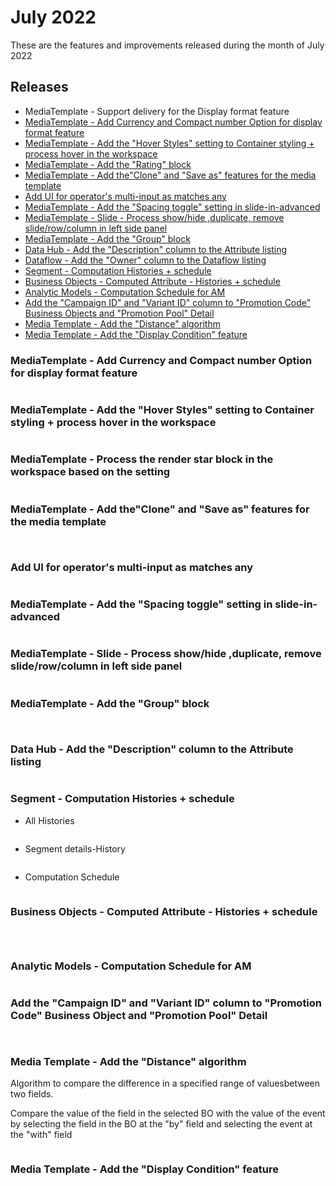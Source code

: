 # July 2022

These are the features and improvements released during the month of July 2022

## Releases

* MediaTemplate - Support delivery for the Display format feature
* [MediaTemplate - Add Currency and Compact number Option for display format feature](july-2022.md#mediatemplate-add-currency-and-compact-number-option-for-display-format-feature)
* [MediaTemplate - Add the "Hover Styles" setting to Container styling + process hover in the workspace](july-2022.md#mediatemplate-add-the-hover-styles-setting-to-container-styling-+-process-hover-in-the-workspace)
* [MediaTemplate - Add the "Rating" block ](july-2022.md#mediatemplate-process-the-render-star-block-in-the-workspace-based-on-the-setting)
* [MediaTemplate - Add the"Clone" and "Save as" features for the media template](july-2022.md#mediatemplate-add-the-clone-and-save-as-features-for-the-media-template)
* [Add UI for operator's multi-input as matches any](july-2022.md#add-ui-for-operators-multi-input-as-matches-any)
* [MediaTemplate - Add the "Spacing toggle" setting in slide-in-advanced](july-2022.md#mediatemplate-add-the-spacing-toggle-setting-in-slide-in-advanced)
* [MediaTemplate - Slide - Process show/hide ,duplicate, remove slide/row/column in left side panel](july-2022.md#mediatemplate-slide-process-show-hide-duplicate-remove-slide-row-column-in-left-side-panel)
* [MediaTemplate - Add the "Group" block](july-2022.md#mediatemplate-add-the-group-block)
* [Data Hub - Add the "Description" column  to the Attribute listing](july-2022.md#data-hub-add-the-description-column-to-the-attribute-listing)
* [Dataflow - Add the "Owner" column to the Dataflow listing](july-2022.md#data-hub-add-the-description-column-to-the-attribute-listing)
* [Segment - Computation Histories + schedule](july-2022.md#segment-computation-histories-+-schedule)
* [Business Objects - Computed Attribute - Histories + schedule](july-2022.md#business-objects-computed-attribute-histories-+-schedule)
* [Analytic Models - Computation Schedule for AM](july-2022.md#analytic-models-computation-schedule-for-am)
* [Add the "Campaign ID" and "Variant ID" column to "Promotion Code" Business Objects and "Promotion Pool" Detail](july-2022.md#add-the-campaign-id-and-variant-id-column-to-promotion-code-business-objects-and-promotion-pool-deta)
* [Media Template - Add the "Distance" algorithm](july-2022.md#media-template-add-the-distance-algorithm)
* [Media Template - Add the "Display Condition" feature](july-2022.md#media-template-add-the-display-condition-feature)

### MediaTemplate - Add Currency and Compact number Option for display format feature

<figure><img src="../../../.gitbook/assets/image (955).png" alt=""><figcaption></figcaption></figure>

### MediaTemplate - Add the "Hover Styles" setting to Container styling + process hover in the workspace

<figure><img src="../../../.gitbook/assets/image (944).png" alt=""><figcaption></figcaption></figure>

### MediaTemplate - Process the render star block in the workspace based on the setting

<figure><img src="../../../.gitbook/assets/image (527).png" alt=""><figcaption></figcaption></figure>

### MediaTemplate - Add the"Clone" and "Save as" features for the media template

<figure><img src="../../../.gitbook/assets/image (2610).png" alt=""><figcaption></figcaption></figure>

<figure><img src="../../../.gitbook/assets/image (1785).png" alt=""><figcaption></figcaption></figure>

### Add UI for operator's multi-input as matches any

<figure><img src="../../../.gitbook/assets/image (1399).png" alt=""><figcaption></figcaption></figure>

### MediaTemplate - Add the "Spacing toggle" setting in slide-in-advanced

<figure><img src="../../../.gitbook/assets/image (1804).png" alt=""><figcaption></figcaption></figure>

### MediaTemplate - Slide - Process show/hide ,duplicate, remove slide/row/column in left side panel

<figure><img src="../../../.gitbook/assets/image (1678).png" alt=""><figcaption></figcaption></figure>

### MediaTemplate - Add the "Group" block

<figure><img src="../../../.gitbook/assets/image (2190).png" alt=""><figcaption></figcaption></figure>

<figure><img src="../../../.gitbook/assets/image (1757).png" alt=""><figcaption></figcaption></figure>

### Data Hub - Add the "Description" column  to the Attribute listing

<figure><img src="../../../.gitbook/assets/image (713).png" alt=""><figcaption></figcaption></figure>

### Segment - Computation Histories + schedule

* All Histories

<figure><img src="../../../.gitbook/assets/image (1672).png" alt=""><figcaption></figcaption></figure>

* Segment details-History

<figure><img src="../../../.gitbook/assets/image (2439).png" alt=""><figcaption></figcaption></figure>

* Computation Schedule

<figure><img src="../../../.gitbook/assets/image (2447).png" alt=""><figcaption></figcaption></figure>

### Business Objects - Computed Attribute - Histories + schedule

<figure><img src="../../../.gitbook/assets/image (1095).png" alt=""><figcaption></figcaption></figure>

<figure><img src="../../../.gitbook/assets/image (1965).png" alt=""><figcaption></figcaption></figure>

<figure><img src="../../../.gitbook/assets/image (475).png" alt=""><figcaption></figcaption></figure>

### Analytic Models - Computation Schedule for AM

<figure><img src="../../../.gitbook/assets/image (2166).png" alt=""><figcaption></figcaption></figure>

### Add the "Campaign ID" and "Variant ID" column to "Promotion Code" Business Object and "Promotion Pool" Detail

<figure><img src="../../../.gitbook/assets/image (1933).png" alt=""><figcaption></figcaption></figure>

<figure><img src="../../../.gitbook/assets/image (1405).png" alt=""><figcaption></figcaption></figure>

### Media Template - Add the "Distance" algorithm

Algorithm to compare the difference in a specified range of values ​​between two fields.&#x20;

Compare the value of the field in the selected BO with the value of the event by selecting the field in the BO at the "by" field and selecting the event at the "with" field

<figure><img src="../../../.gitbook/assets/image (1607).png" alt=""><figcaption></figcaption></figure>

### Media Template - Add the "Display Condition" feature

<figure><img src="../../../.gitbook/assets/image (1844).png" alt=""><figcaption></figcaption></figure>
